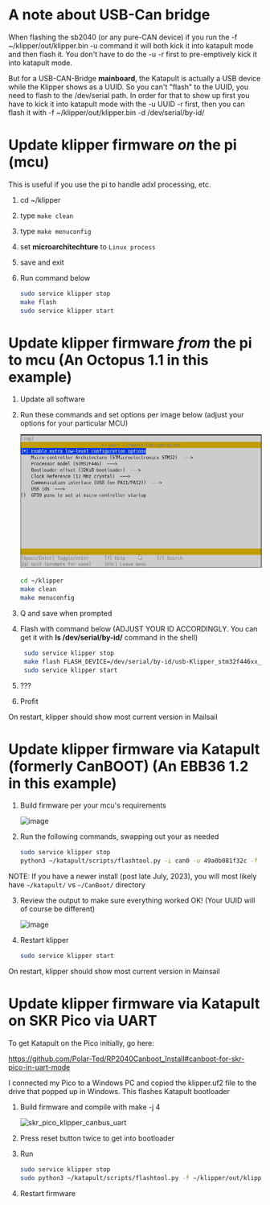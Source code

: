 
# A note about USB-Can bridge

When flashing the sb2040 (or any pure-CAN device) if you run the -f ~/klipper/out/klipper.bin -u <uuid> command it will both kick it into katapult mode and then flash it. 
You don't have to do the -u <uuid> -r first to pre-emptively kick it into katapult mode.

But for a USB-CAN-Bridge **mainboard**, the Katapult is actually a USB device while the Klipper shows as a UUID. 
So you can't "flash" to the UUID, you need to flash to the /dev/serial path. 
In order for that to  show up first you have to kick it into katapult mode with the -u UUID -r first, then you can flash it with -f ~/klipper/out/klipper.bin -d /dev/serial/by-id/<your id>

# Update klipper firmware *on* the pi (mcu)

This is useful if you use the pi to handle adxl processing, etc.

1. cd ~/klipper
2. type `make clean`
3. type `make menuconfig`
4. set **microarchitechture** to `Linux process`
5. save and exit
6. Run command below

    ```bash
    sudo service klipper stop
    make flash
    sudo service klipper start
    ```

# Update klipper firmware *from* the pi to mcu (An Octopus 1.1 in this example)

1. Update all software
2. Run these commands and set options per image below (adjust your options for your particular MCU)

    ![image](img/howto/Octo11FirmwareSettings.jpg)

    ```bash
    cd ~/klipper
    make clean
    make menuconfig
     ```

4. Q and save when prompted
5. Flash with command below (ADJUST YOUR ID ACCORDINGLY. You can get it with **ls /dev/serial/by-id/** command in the shell)

   ```bash
    sudo service klipper stop
    make flash FLASH_DEVICE=/dev/serial/by-id/usb-Klipper_stm32f446xx_310012001550324E31333220-if00
    sudo service klipper start
    ```
7. ???
8. Profit

On restart, klipper should show most current version in Mailsail

# Update klipper firmware via Katapult (formerly CanBOOT) (An EBB36 1.2 in this example)

1. Build firmware per your mcu's requirements

   ![image](img/howto/Ebb36Config.png)
   
2. Run the following commands, swapping out your **<your uuid>** as needed

    ```bash
    sudo service klipper stop
    python3 ~/katapult/scripts/flashtool.py -i can0 -u 49a0b081f32c -f ~/klipper/out/klipper.bin
    ```
    
NOTE: If you have a newer install (post late July, 2023), you will most likely have `~/katapult/` vs `~/CanBoot/` directory
    
3. Review the output to make sure everything worked OK! (Your UUID will of course be different)
    
    ![image](img/howto/CanFlashSuccess.jpg)
   
    
4. Restart klipper
   
    ```bash
    sudo service klipper start
    ```
    
On restart, klipper should show most current version in Mainsail

# Update klipper firmware via Katapult on SKR Pico via UART

To get Katapult on the Pico initially, go here:

https://github.com/Polar-Ted/RP2040Canboot_Install#canboot-for-skr-pico-in-uart-mode

I connected my Pico to a Windows PC and copied the klipper.uf2 file to the drive that popped up in Windows. This flashes Katapult bootloader

1. Build firmware and compile with make -j 4

   ![skr_pico_klipper_canbus_uart](https://github.com/EricZimmerman/VoronTools/assets/4265254/dd892ab5-d35d-4e9f-92df-5f18b6a33eb6)

2. Press reset button twice to get into bootloader
3. Run

   ```bash
   sudo service klipper stop
   sudo python3 ~/katapult/scripts/flashtool.py -f ~/klipper/out/klipper.bin -d /dev/ttyS0
   ```
4. Restart firmware

